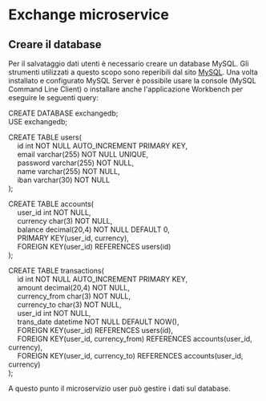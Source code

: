 
# Exchange microservice

## Creare il database

Per il salvataggio dati utenti è necessario creare un database MySQL. Gli strumenti utilizzati a questo scopo sono reperibili dal sito [MySQL](https://dev.mysql.com/downloads/).
Una volta installato e configurato MySQL Server è possibile usare la console (MySQL Command Line Client) o installare anche l'applicazione Workbench per eseguire le seguenti query:  

CREATE DATABASE exchangedb;  
USE exchangedb;

CREATE TABLE users(  
&emsp; id int NOT NULL AUTO_INCREMENT PRIMARY KEY,  
&emsp; email varchar(255) NOT NULL UNIQUE,  
&emsp; password varchar(255) NOT NULL,  
&emsp; name varchar(255) NOT NULL,  
&emsp; iban varchar(30) NOT NULL  
);  

CREATE TABLE accounts(  
&emsp; user_id int NOT NULL,  
&emsp; currency char(3) NOT NULL,  
&emsp; balance decimal(20,4) NOT NULL DEFAULT 0,  
&emsp; PRIMARY KEY(user_id, currency),  
&emsp; FOREIGN KEY(user_id) REFERENCES users(id)  
);

CREATE TABLE transactions(  
&emsp; id int NOT NULL AUTO_INCREMENT PRIMARY KEY,  
&emsp; amount decimal(20,4) NOT NULL,  
&emsp; currency_from char(3) NOT NULL,  
&emsp; currency_to char(3) NOT NULL,  
&emsp; user_id int NOT NULL,  
&emsp; trans_date datetime NOT NULL DEFAULT NOW(),  
&emsp; FOREIGN KEY(user_id) REFERENCES users(id),  
&emsp; FOREIGN KEY(user_id, currency_from) REFERENCES accounts(user_id, currency),  
&emsp; FOREIGN KEY(user_id, currency_to) REFERENCES accounts(user_id, currency)  
);  

A questo punto il microservizio user può gestire i dati sul database.

